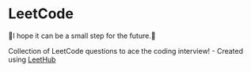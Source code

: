 # LeetCode

🙏I hope it can be a small step for the future.🙏  

Collection of LeetCode questions to ace the coding interview! - Created using [LeetHub](https://github.com/QasimWani/LeetHub)
